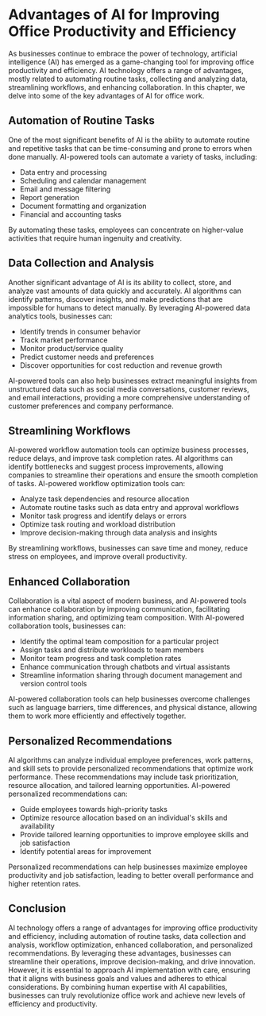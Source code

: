 Advantages of AI for Improving Office Productivity and Efficiency
=================================================================

As businesses continue to embrace the power of technology, artificial intelligence (AI) has emerged as a game-changing tool for improving office productivity and efficiency. AI technology offers a range of advantages, mostly related to automating routine tasks, collecting and analyzing data, streamlining workflows, and enhancing collaboration. In this chapter, we delve into some of the key advantages of AI for office work.

Automation of Routine Tasks
---------------------------

One of the most significant benefits of AI is the ability to automate routine and repetitive tasks that can be time-consuming and prone to errors when done manually. AI-powered tools can automate a variety of tasks, including:

* Data entry and processing
* Scheduling and calendar management
* Email and message filtering
* Report generation
* Document formatting and organization
* Financial and accounting tasks

By automating these tasks, employees can concentrate on higher-value activities that require human ingenuity and creativity.

Data Collection and Analysis
----------------------------

Another significant advantage of AI is its ability to collect, store, and analyze vast amounts of data quickly and accurately. AI algorithms can identify patterns, discover insights, and make predictions that are impossible for humans to detect manually. By leveraging AI-powered data analytics tools, businesses can:

* Identify trends in consumer behavior
* Track market performance
* Monitor product/service quality
* Predict customer needs and preferences
* Discover opportunities for cost reduction and revenue growth

AI-powered tools can also help businesses extract meaningful insights from unstructured data such as social media conversations, customer reviews, and email interactions, providing a more comprehensive understanding of customer preferences and company performance.

Streamlining Workflows
----------------------

AI-powered workflow automation tools can optimize business processes, reduce delays, and improve task completion rates. AI algorithms can identify bottlenecks and suggest process improvements, allowing companies to streamline their operations and ensure the smooth completion of tasks. AI-powered workflow optimization tools can:

* Analyze task dependencies and resource allocation
* Automate routine tasks such as data entry and approval workflows
* Monitor task progress and identify delays or errors
* Optimize task routing and workload distribution
* Improve decision-making through data analysis and insights

By streamlining workflows, businesses can save time and money, reduce stress on employees, and improve overall productivity.

Enhanced Collaboration
----------------------

Collaboration is a vital aspect of modern business, and AI-powered tools can enhance collaboration by improving communication, facilitating information sharing, and optimizing team composition. With AI-powered collaboration tools, businesses can:

* Identify the optimal team composition for a particular project
* Assign tasks and distribute workloads to team members
* Monitor team progress and task completion rates
* Enhance communication through chatbots and virtual assistants
* Streamline information sharing through document management and version control tools

AI-powered collaboration tools can help businesses overcome challenges such as language barriers, time differences, and physical distance, allowing them to work more efficiently and effectively together.

Personalized Recommendations
----------------------------

AI algorithms can analyze individual employee preferences, work patterns, and skill sets to provide personalized recommendations that optimize work performance. These recommendations may include task prioritization, resource allocation, and tailored learning opportunities. AI-powered personalized recommendations can:

* Guide employees towards high-priority tasks
* Optimize resource allocation based on an individual's skills and availability
* Provide tailored learning opportunities to improve employee skills and job satisfaction
* Identify potential areas for improvement

Personalized recommendations can help businesses maximize employee productivity and job satisfaction, leading to better overall performance and higher retention rates.

Conclusion
----------

AI technology offers a range of advantages for improving office productivity and efficiency, including automation of routine tasks, data collection and analysis, workflow optimization, enhanced collaboration, and personalized recommendations. By leveraging these advantages, businesses can streamline their operations, improve decision-making, and drive innovation. However, it is essential to approach AI implementation with care, ensuring that it aligns with business goals and values and adheres to ethical considerations. By combining human expertise with AI capabilities, businesses can truly revolutionize office work and achieve new levels of efficiency and productivity.
